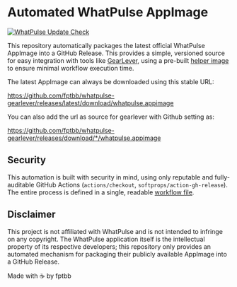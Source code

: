 # Automated WhatPulse AppImage

[![WhatPulse Update Check](https://github.com/fptbb/whatpulse-gearlever/actions/workflows/whatpulse-checker.yml/badge.svg)](https://github.com/fptbb/whatpulse-gearlever/actions/workflows/whatpulse-checker.yml)

This repository automatically packages the latest official WhatPulse AppImage into a GitHub Release. This provides a simple, versioned source for easy integration with tools like [GearLever](https://github.com/mijorus/gearlever), using a pre-built [helper image](https://github.com/fptbb/whatpulse-gearlever/pkgs/container/alpine-helper) to ensure minimal workflow execution time.

The latest AppImage can always be downloaded using this stable URL:

https://github.com/fptbb/whatpulse-gearlever/releases/latest/download/whatpulse.appimage

You can also add the url as source for gearlever with Github setting as:

https://github.com/fptbb/whatpulse-gearlever/releases/download/*/whatpulse.appimage

## Security

This automation is built with security in mind, using only reputable and fully-auditable GitHub Actions (`actions/checkout`, `softprops/action-gh-release`). The entire process is defined in a single, readable [workflow file](./.github/workflows/whatpulse-checker.yml).

## Disclaimer

This project is not affiliated with WhatPulse and is not intended to infringe on any copyright. The WhatPulse application itself is the intellectual property of its respective developers; this repository only provides an automated mechanism for packaging their publicly available AppImage into a GitHub Release.

Made with ☕ by fptbb

